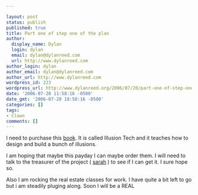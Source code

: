 ```yaml
---

layout: post
status: publish
published: true
title: Part one of step one of the plan
author:
  display_name: Dylan
  login: dylan
  email: dylan@dylanreed.com
  url: http://www.dylanreed.com
author_login: dylan
author_email: dylan@dylanreed.com
author_url: http://www.dylanreed.com
wordpress_id: 223
wordpress_url: http://www.dylanreed.org/2006/07/20/part-one-of-step-one-of-the-plan/
date: '2006-07-20 11:58:16 -0500'
date_gmt: '2006-07-20 18:58:16 -0500'
categories: []
tags:
- Clown
comments: []
---
```


I need to purchase this [book][1]. It is called Illusion Tech and it teaches how to design and build a bunch of illusions.

   [1]: http://www.weirdthings.com/ibooks.htm

I am hoping that maybe this payday I can maybe order them. I will need to talk to the treasurer of the project ( [sarah][2] ) to see if I can get it. I sure hope so.

   [2]: http://www.dylanreed.org/wp-admin/www.photodork.org

Also I am rocking the real estate classes for work. I have quite a bit left to go but i am steadily pluging along. Soon I will be a REAL
